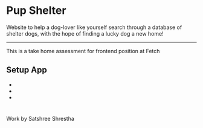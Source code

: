# Pup Shelter

Website to help a dog-lover like yourself search through a database of shelter dogs, with the hope of finding a lucky dog a new home!

---

This is a take home assessment for frontend position at Fetch

## Setup App

-
-
-

#

Work by Satshree Shrestha
